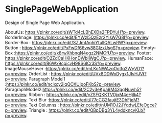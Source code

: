 # SinglePageWebApplication
Design of Single Page Web Application.





AboutUs: https://plnkr.co/edit/sWTd4cLBhEXDa2FPDYuH?p=preview.
BorderImage: https://plnkr.co/edit/EYWzl5QzEzr2YlsW7G8l?p=preview.
Border-Box : https://plnkr.co/edit/SZJmtAqhiYtullQALwRW?p=preview.
Button : https://plnkr.co/edit/PxFwDf66vw88GIzxUsgS?p=preview.
Empty-Box :https://plnkr.co/edit/x8rwXhbnqN4ogz2NMCfU?p=preview.
Footer: https://plnkr.co/edit/O2ZdCaHKHonDWbIiWgCJ?p=preview.
HumanFace:  https://plnkr.co/edit/B6Wx9cgjcyH98S6lCr3S?p=preview.
ImageMouseHover :https://plnkr.co/edit/mLKoNWAzqOotfq2WyVD1?p=preview.
OrderList : https://plnkr.co/edit/UVx8DDWxDygx1JIvHJVt?p=preview.
Paragraph Model1 :https://plnkr.co/edit/nclxcy2IqQOXUipoFKbS?p=preview.
ParagraphModel2:https://plnkr.co/edit/2C2v3eKpa9M43ggNuwh5?p=preview.
Ribbon : https://plnkr.co/edit/vZSFQKKTVOjxM4eHjlk4?p=preview.
Text Blur :https://plnkr.co/edit/I77cCG2faujtE3DhFjeM?p=preview.
Text Columns : https://plnkr.co/edit/nUM1OJ2JYqdwLEfeOgce?p=preview.
Triangle : https://plnkr.co/edit/QBpDBg3YL4yddkncyKLb?p=preview.

